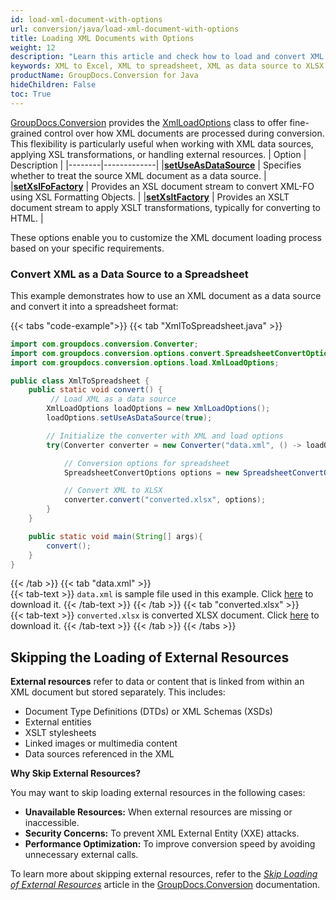```yaml
---
id: load-xml-document-with-options
url: conversion/java/load-xml-document-with-options
title: Loading XML Documents with Options
weight: 12
description: "Learn this article and check how to load and convert XML documents with advanced options using GroupDocs.Conversion for Java API."
keywords: XML to Excel, XML to spreadsheet, XML as data source to XLSX
productName: GroupDocs.Conversion for Java
hideChildren: False
toc: True
---
```

[GroupDocs.Conversion](https://products.groupdocs.com/conversion/java/) provides the [XmlLoadOptions](https://reference.groupdocs.com/conversion/java/com.groupdocs.conversion.options.load/xmlloadoptions/) class to offer fine-grained control over how XML documents are processed during conversion. This flexibility is particularly useful when working with XML data sources, applying XSL transformations, or handling external resources.
| Option | Description |
|--------|-------------|
|[**setUseAsDataSource**](https://reference.groupdocs.com/conversion/java/com.groupdocs.conversion.options.load/xmlloadoptions/#setUseAsDataSource-boolean-) | Specifies whether to treat the source XML document as a data source. |
|[**setXslFoFactory**](https://reference.groupdocs.com/conversion/java/com.groupdocs.conversion.options.load/xmlloadoptions/#setXslFoFactory-java.util.function.Supplier-com.aspose.ms.System.IO.Stream--) | Provides an XSL document stream to convert XML-FO using XSL Formatting Objects. |
|[**setXsltFactory**](https://reference.groupdocs.com/conversion/java/com.groupdocs.conversion.options.load/xmlloadoptions/#setXsltFactory-java.util.function.Supplier-com.aspose.ms.System.IO.Stream--) | Provides an XSLT document stream to apply XSLT transformations, typically for converting to HTML. |

These options enable you to customize the XML document loading process based on your specific requirements.

### Convert XML as a Data Source to a Spreadsheet

This example demonstrates how to use an XML document as a data source and convert it into a spreadsheet format:

{{< tabs "code-example">}}
{{< tab "XmlToSpreadsheet.java" >}}  
```java
import com.groupdocs.conversion.Converter;
import com.groupdocs.conversion.options.convert.SpreadsheetConvertOptions;
import com.groupdocs.conversion.options.load.XmlLoadOptions;

public class XmlToSpreadsheet {
    public static void convert() {
         // Load XML as a data source
        XmlLoadOptions loadOptions = new XmlLoadOptions();
        loadOptions.setUseAsDataSource(true);

        // Initialize the converter with XML and load options
        try(Converter converter = new Converter("data.xml", () -> loadOptions)) {

            // Conversion options for spreadsheet
            SpreadsheetConvertOptions options = new SpreadsheetConvertOptions();

            // Convert XML to XLSX
            converter.convert("converted.xlsx", options);
        }
    }

    public static void main(String[] args){
        convert();
    }
}
```
{{< /tab >}}
{{< tab "data.xml" >}}  
{{< tab-text >}}
`data.xml` is sample file used in this example. Click [here](/conversion/java/_sample_files/developer-guide/loading-documents/load-xml-document-with-options/data.xml) to download it.
{{< /tab-text >}}
{{< /tab >}}
{{< tab "converted.xlsx" >}}  
{{< tab-text >}}
`converted.xlsx` is converted XLSX document. Click [here](/conversion/java/_sample_files/developer-guide/loading-documents/load-xml-document-with-options/converted.xlsx) to download it.
{{< /tab-text >}}
{{< /tab >}}
{{< /tabs >}}


## Skipping the Loading of External Resources

**External resources** refer to data or content that is linked from within an XML document but stored separately. This includes:
- Document Type Definitions (DTDs) or XML Schemas (XSDs)
- External entities
- XSLT stylesheets
- Linked images or multimedia content
- Data sources referenced in the XML

**Why Skip External Resources?**

You may want to skip loading external resources in the following cases:
- **Unavailable Resources:** When external resources are missing or inaccessible.
- **Security Concerns:** To prevent XML External Entity (XXE) attacks.
- **Performance Optimization:** To improve conversion speed by avoiding unnecessary external calls.

To learn more about skipping external resources, refer to the *[Skip Loading of External Resources](https://docs.groupdocs.com/conversion/java/skip-loading-external-resources/)* article in the [GroupDocs.Conversion](https://products.groupdocs.com/conversion/java/) documentation.